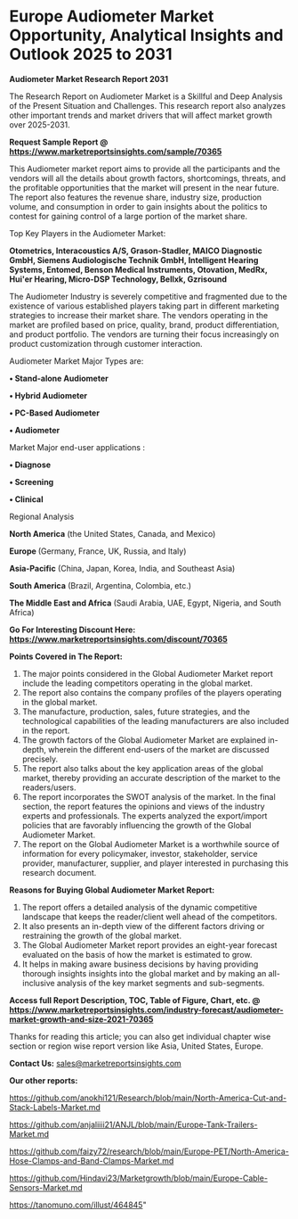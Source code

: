 # Europe Audiometer Market Opportunity, Analytical Insights and Outlook 2025 to 2031

<strong>Audiometer Market Research Report 2031</strong>

The Research Report on Audiometer Market is a Skillful and Deep Analysis of the Present Situation and Challenges. This research report also analyzes other important trends and market drivers that will affect market growth over 2025-2031.

<strong>Request Sample Report @ <a href=https://www.marketreportsinsights.com/sample/70365>https://www.marketreportsinsights.com/sample/70365</a></strong>

This Audiometer market report aims to provide all the participants and the vendors will all the details about growth factors, shortcomings, threats, and the profitable opportunities that the market will present in the near future. The report also features the revenue share, industry size, production volume, and consumption in order to gain insights about the politics to contest for gaining control of a large portion of the market share.

Top Key Players in the Audiometer Market:

<strong>Otometrics, Interacoustics A/S, Grason-Stadler, MAICO Diagnostic GmbH, Siemens Audiologische Technik GmbH, Intelligent Hearing Systems, Entomed, Benson Medical Instruments, Otovation, MedRx, Hui&#39;er Hearing, Micro-DSP Technology, Bellxk, Gzrisound</strong>

The Audiometer Industry is severely competitive and fragmented due to the existence of various established players taking part in different marketing strategies to increase their market share. The vendors operating in the market are profiled based on price, quality, brand, product differentiation, and product portfolio. The vendors are turning their focus increasingly on product customization through customer interaction.

Audiometer Market Major Types are:

<strong>• Stand-alone Audiometer

• Hybrid Audiometer

• PC-Based Audiometer

• Audiometer</strong>

Market Major end-user applications :

<strong>• Diagnose

• Screening

• Clinical</strong>

Regional Analysis

</u><strong><b>North America</b></strong> (the United States, Canada, and Mexico)

<strong><b>Europe </b></strong>(Germany, France, UK, Russia, and Italy)

<strong><b>Asia-Pacific</b></strong> (China, Japan, Korea, India, and Southeast Asia)

<strong><b>South America</b></strong> (Brazil, Argentina, Colombia, etc.)

<strong><b>The Middle East and Africa</b></strong> (Saudi Arabia, UAE, Egypt, Nigeria, and South Africa)

<strong>Go For Interesting Discount Here: <a href=https://www.marketreportsinsights.com/discount/70365>https://www.marketreportsinsights.com/discount/70365</a></strong>

<strong>Points Covered in The Report:</strong>
<ol>
  <li>The major points considered in the Global Audiometer Market report include the leading competitors operating in the global market.</li>
  <li>The report also contains the company profiles of the players operating in the global market.</li>
  <li>The manufacture, production, sales, future strategies, and the technological capabilities of the leading manufacturers are also included in the report.</li>
  <li>The growth factors of the Global Audiometer Market are explained in-depth, wherein the different end-users of the market are discussed precisely.</li>
  <li>The report also talks about the key application areas of the global market, thereby providing an accurate description of the market to the readers/users.</li>
  <li>The report incorporates the SWOT analysis of the market. In the final section, the report features the opinions and views of the industry experts and professionals. The experts analyzed the export/import policies that are favorably influencing the growth of the Global Audiometer Market.</li>
  <li>The report on the Global Audiometer Market is a worthwhile source of information for every policymaker, investor, stakeholder, service provider, manufacturer, supplier, and player interested in purchasing this research document.</li>
</ol>
<strong>Reasons for Buying Global Audiometer Market Report:</strong>

<ol>
  <li>The report offers a detailed analysis of the dynamic competitive landscape that keeps the reader/client well ahead of the competitors.</li>
  <li>It also presents an in-depth view of the different factors driving or restraining the growth of the global market.</li>
  <li>The Global Audiometer Market report provides an eight-year forecast evaluated on the basis of how the market is estimated to grow.</li>
  <li>It helps in making aware business decisions by having providing thorough insights insights into the global market and by making an all-inclusive analysis of the key market segments and sub-segments.</li>
</ol>
<strong>Access full Report Description, TOC, Table of Figure, Chart, etc. @ <a href=https://www.marketreportsinsights.com/industry-forecast/audiometer-market-growth-and-size-2021-70365>https://www.marketreportsinsights.com/industry-forecast/audiometer-market-growth-and-size-2021-70365</a></strong>


Thanks for reading this article; you can also get individual chapter wise section or region wise report version like Asia, United States, Europe.

<strong>Contact Us:</strong>
sales@marketreportsinsights.com

<strong>Our other reports:</strong>

<a href=https://github.com/anokhi121/Research/blob/main/North-America-Cut-and-Stack-Labels-Market.md>https://github.com/anokhi121/Research/blob/main/North-America-Cut-and-Stack-Labels-Market.md</a>

<a href=https://github.com/anjaliiii21/ANJL/blob/main/Europe-Tank-Trailers-Market.md>https://github.com/anjaliiii21/ANJL/blob/main/Europe-Tank-Trailers-Market.md</a>

<a href=https://github.com/faizy72/research/blob/main/Europe-PET/North-America-Hose-Clamps-and-Band-Clamps-Market.md>https://github.com/faizy72/research/blob/main/Europe-PET/North-America-Hose-Clamps-and-Band-Clamps-Market.md</a>

<a href=https://github.com/Hindavi23/Marketgrowth/blob/main/Europe-Cable-Sensors-Market.md>https://github.com/Hindavi23/Marketgrowth/blob/main/Europe-Cable-Sensors-Market.md</a>

<a href=https://tanomuno.com/illust/464845>https://tanomuno.com/illust/464845</a>"
